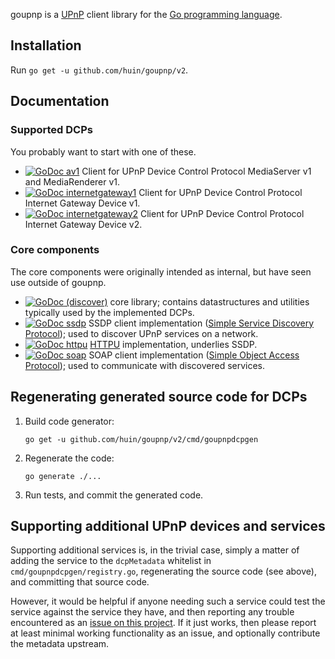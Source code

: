 goupnp is a [UPnP](https://en.wikipedia.org/wiki/Universal_Plug_and_Play)
client library for the [Go programming language](https://golang.org/).

## Installation

Run `go get -u github.com/huin/goupnp/v2`.

## Documentation

### Supported DCPs

You probably want to start with one of these.

* [![GoDoc](https://godoc.org/github.com/huin/goupnp/v2/dcps/av1?status.svg)
  av1](https://godoc.org/github.com/huin/goupnp/v2/dcps/av1) Client for UPnP
  Device Control Protocol MediaServer v1 and MediaRenderer v1.
* [![GoDoc](https://godoc.org/github.com/huin/goupnp/v2/dcps/internetgateway1?status.svg)
  internetgateway1](https://godoc.org/github.com/huin/goupnp/v2/dcps/internetgateway1)
  Client for UPnP Device Control Protocol Internet Gateway Device v1.
* [![GoDoc](https://godoc.org/github.com/huin/goupnp/v2/dcps/internetgateway2?status.svg)
  internetgateway2](https://godoc.org/github.com/huin/goupnp/v2/dcps/internetgateway2)
  Client for UPnP Device Control Protocol Internet Gateway Device v2.

### Core components

The core components were originally intended as internal, but have seen use
outside of goupnp.

* [![GoDoc](https://godoc.org/github.com/huin/goupnp/v2/discover?status.svg)
  (discover)](https://godoc.org/github.com/huin/goupnp/v2/discover) core
  library; contains datastructures and utilities typically used by the
  implemented DCPs.
* [![GoDoc](https://godoc.org/github.com/huin/goupnp/v2/ssdp?status.svg)
  ssdp](https://godoc.org/github.com/huin/goupnp/v2/ssdp) SSDP client
  implementation ([Simple Service Discovery
  Protocol](https://en.wikipedia.org/wiki/Simple_Service_Discovery_Protocol));
  used to discover UPnP services on a network.
* [![GoDoc](https://godoc.org/github.com/huin/goupnp/v2/httpu?status.svg)
  httpu](https://godoc.org/github.com/huin/goupnp/v2/httpu)
  [HTTPU](https://en.wikipedia.org/wiki/HTTPU) implementation, underlies SSDP.
* [![GoDoc](https://godoc.org/github.com/huin/goupnp/v2/soap?status.svg)
  soap](https://godoc.org/github.com/huin/goupnp/v2/soap) SOAP client
  implementation ([Simple Object Access
  Protocol](https://en.wikipedia.org/wiki/SOAP)); used to communicate with
  discovered services.

## Regenerating generated source code for DCPs

1. Build code generator:

	`go get -u github.com/huin/goupnp/v2/cmd/goupnpdcpgen`

2. Regenerate the code:

	`go generate ./...`

3. Run tests, and commit the generated code.

## Supporting additional UPnP devices and services

Supporting additional services is, in the trivial case, simply a matter of
adding the service to the `dcpMetadata` whitelist in
`cmd/goupnpdcpgen/registry.go`, regenerating the source code (see above), and
committing that source code.

However, it would be helpful if anyone needing such a service could test the
service against the service they have, and then reporting any trouble
encountered as an [issue on this
project](https://github.com/huin/goupnp/v2/issues/new). If it just works, then
please report at least minimal working functionality as an issue, and
optionally contribute the metadata upstream.

